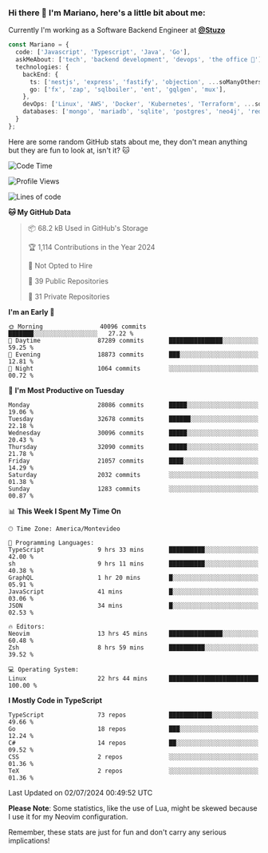 ### Hi there 👋 I'm Mariano, here's a little bit about me:

Currently I'm working as a Software Backend Engineer at [**@Stuzo**](https://www.stuzo.com/)

```ts
const Mariano = {
  code: ['Javascript', 'Typescript', 'Java', 'Go'],
  askMeAbout: ['tech', 'backend development', 'devops', 'the office 💼'],
  technologies: {
    backEnd: {
      ts: ['nestjs', 'express', 'fastify', 'objection', ...soManyOthersFrameworks],
      go: ['fx', 'zap', 'sqlboiler', 'ent', 'gqlgen', 'mux'],
    },
    devOps: ['Linux', 'AWS', 'Docker', 'Kubernetes', 'Terraform', ...soManyOthersTools],
    databases: ['mongo', 'mariadb', 'sqlite', 'postgres', 'neo4j', 'redis', ...],
  }
};
```

Here are some random GitHub stats about me, they don't mean anything but they are fun to look at, isn't it? 🐱

<!--START_SECTION:waka-->
![Code Time](http://img.shields.io/badge/Code%20Time-2%2C179%20hrs%207%20mins-blue)

![Profile Views](http://img.shields.io/badge/Profile%20Views-0-blue)

![Lines of code](https://img.shields.io/badge/From%20Hello%20World%20I%27ve%20Written-22.8%20million%20lines%20of%20code-blue)

**🐱 My GitHub Data** 

> 📦 68.2 kB Used in GitHub's Storage 
 > 
> 🏆 1,114 Contributions in the Year 2024
 > 
> 🚫 Not Opted to Hire
 > 
> 📜 39 Public Repositories 
 > 
> 🔑 31 Private Repositories 
 > 
**I'm an Early 🐤** 

```text
🌞 Morning                40096 commits       ███████░░░░░░░░░░░░░░░░░░   27.22 % 
🌆 Daytime                87289 commits       ███████████████░░░░░░░░░░   59.25 % 
🌃 Evening                18873 commits       ███░░░░░░░░░░░░░░░░░░░░░░   12.81 % 
🌙 Night                  1064 commits        ░░░░░░░░░░░░░░░░░░░░░░░░░   00.72 % 
```
📅 **I'm Most Productive on Tuesday** 

```text
Monday                   28086 commits       █████░░░░░░░░░░░░░░░░░░░░   19.06 % 
Tuesday                  32678 commits       ██████░░░░░░░░░░░░░░░░░░░   22.18 % 
Wednesday                30096 commits       █████░░░░░░░░░░░░░░░░░░░░   20.43 % 
Thursday                 32090 commits       █████░░░░░░░░░░░░░░░░░░░░   21.78 % 
Friday                   21057 commits       ████░░░░░░░░░░░░░░░░░░░░░   14.29 % 
Saturday                 2032 commits        ░░░░░░░░░░░░░░░░░░░░░░░░░   01.38 % 
Sunday                   1283 commits        ░░░░░░░░░░░░░░░░░░░░░░░░░   00.87 % 
```


📊 **This Week I Spent My Time On** 

```text
🕑︎ Time Zone: America/Montevideo

💬 Programming Languages: 
TypeScript               9 hrs 33 mins       ██████████░░░░░░░░░░░░░░░   42.00 % 
sh                       9 hrs 11 mins       ██████████░░░░░░░░░░░░░░░   40.38 % 
GraphQL                  1 hr 20 mins        █░░░░░░░░░░░░░░░░░░░░░░░░   05.91 % 
JavaScript               41 mins             █░░░░░░░░░░░░░░░░░░░░░░░░   03.06 % 
JSON                     34 mins             █░░░░░░░░░░░░░░░░░░░░░░░░   02.53 % 

🔥 Editors: 
Neovim                   13 hrs 45 mins      ███████████████░░░░░░░░░░   60.48 % 
Zsh                      8 hrs 59 mins       ██████████░░░░░░░░░░░░░░░   39.52 % 

💻 Operating System: 
Linux                    22 hrs 44 mins      █████████████████████████   100.00 % 
```

**I Mostly Code in TypeScript** 

```text
TypeScript               73 repos            ████████████░░░░░░░░░░░░░   49.66 % 
Go                       18 repos            ███░░░░░░░░░░░░░░░░░░░░░░   12.24 % 
C#                       14 repos            ██░░░░░░░░░░░░░░░░░░░░░░░   09.52 % 
CSS                      2 repos             ░░░░░░░░░░░░░░░░░░░░░░░░░   01.36 % 
TeX                      2 repos             ░░░░░░░░░░░░░░░░░░░░░░░░░   01.36 % 
```




 Last Updated on 02/07/2024 00:49:52 UTC
<!--END_SECTION:waka-->

**Please Note**: Some statistics, like the use of Lua, might be skewed because I use it for my Neovim configuration.

Remember, these stats are just for fun and don't carry any serious implications!

